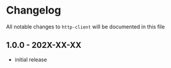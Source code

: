 # Changelog

All notable changes to `http-client` will be documented in this file

## 1.0.0 - 202X-XX-XX

- initial release

